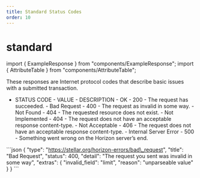 ```yaml
---
title: Standard Status Codes
order: 10
---
```


# standard

import { ExampleResponse } from "components/ExampleResponse"; import { AttributeTable } from "components/AttributeTable";

These responses are Internet protocol codes that describe basic issues with a submitted transaction.

 - STATUS CODE - VALUE - DESCRIPTION - OK - 200 - The request has succeeded. - Bad Request - 400 - The request as invalid in some way. - Not Found - 404 - The requested resource does not exist. - Not Implemented - 404 - The request does not have an acceptable response content-type. - Not Acceptable - 406 - The request does not have an acceptable response content-type. - Internal Server Error - 500 - Something went wrong on the Horizon server’s end.

 \`\`\`json { "type": "https://stellar.org/horizon-errors/bad\_request", "title": "Bad Request", "status": 400, "detail": "The request you sent was invalid in some way", "extras": { "invalid\_field": "limit", "reason": "unparseable value" } } \`\`\`

